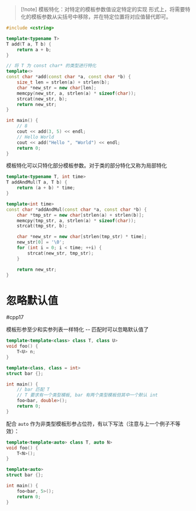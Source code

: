 > [!note] 模板特化：对特定的模板参数值设定特定的实现
> 形式上，将需要特化的模板参数从尖括号中移除，并在特定位置将对应值替代即可。

```cpp
#include <cstring>

template<typename T>
T add(T a, T b) {
    return a + b;
}

// 将 T 为 const char* 的类型进行特化
template<>
const char *add(const char *a, const char *b) {
    size_t len = strlen(a) + strlen(b);
    char *new_str = new char[len];
    memcpy(new_str, a, strlen(a) * sizeof(char));
    strcat(new_str, b);
    return new_str;
}

int main() {
    // 8
    cout << add(3, 5) << endl;
    // Hello World
    cout << add("Hello ", "World") << endl;
    return 0;
}
```

模板特化可以只特化部分模板参数。对于类的部分特化又称为局部特化

```cpp
template<typename T, int time>
T addAndMul(T a, T b) {
    return (a + b) * time;
}

template<int time>
const char *addAndMul(const char *a, const char *b) {
    char *tmp_str = new char[strlen(a) + strlen(b)];
    memcpy(tmp_str, a, strlen(a) * sizeof(char));
    strcat(tmp_str, b);

    char *new_str = new char[strlen(tmp_str) * time];
    new_str[0] = '\0';
    for (int i = 0; i < time; ++i) {
        strcat(new_str, tmp_str);
    }

    return new_str;
}
```

# 忽略默认值
#cpp17 

模板形参至少和实参列表一样特化 -- 匹配时可以忽略默认值了

```cpp
template<template<class> class T, class U>
void foo() {
    T<U> n;
}

template<class, class = int> 
struct bar {};

int main() {
    // bar 匹配 T
    // T 要求有一个类型模板, bar 有两个类型模板但其中一个默认 int
    foo<bar, double>();
    return 0;
}
```

配合 `auto` 作为非类型模板形参占位符，有以下写法（注意与上一个例子不等效）：

```cpp
template<template<auto> class T, auto N>
void foo() {
    T<N>();
}

template<auto>
struct bar {};

int main() {
    foo<bar, 5>();
    return 0;
}
```
